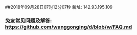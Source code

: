 ##2018年09月28日07时12分07秒 新址: 142.93.195.109
### 兔友常见问题及解答: https://github.com/wanggonging/d/blob/w/FAQ.md
